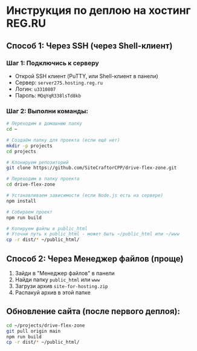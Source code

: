 # Инструкция по деплою на хостинг REG.RU

## Способ 1: Через SSH (через Shell-клиент)

### Шаг 1: Подключись к серверу
- Открой SSH клиент (PuTTY, или Shell-клиент в панели)
- Сервер: `server275.hosting.reg.ru`
- Логин: `u3310807`
- Пароль: `MQqYqR338lsTd8kb`

### Шаг 2: Выполни команды:

```bash
# Переходим в домашнюю папку
cd ~

# Создаём папку для проекта (если ещё нет)
mkdir -p projects
cd projects

# Клонируем репозиторий
git clone https://github.com/SiteCraftorCPP/drive-flex-zone.git

# Переходим в папку проекта
cd drive-flex-zone

# Устанавливаем зависимости (если Node.js есть на сервере)
npm install

# Собираем проект
npm run build

# Копируем файлы в public_html
# Уточни путь к public_html - может быть ~/public_html или ~/www
cp -r dist/* ~/public_html/
```

## Способ 2: Через Менеджер файлов (проще)

1. Зайди в "Менеджер файлов" в панели
2. Найди папку `public_html` или `www`
3. Загрузи архив `site-for-hosting.zip`
4. Распакуй архив в этой папке

## Обновление сайта (после первого деплоя):

```bash
cd ~/projects/drive-flex-zone
git pull origin main
npm run build
cp -r dist/* ~/public_html/
```


